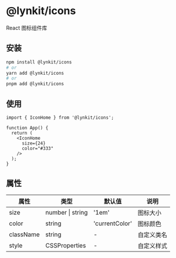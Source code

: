 # @lynkit/icons

React 图标组件库

## 安装

```bash
npm install @lynkit/icons
# or
yarn add @lynkit/icons
# or
pnpm add @lynkit/icons
```

## 使用

```tsx
import { IconHome } from '@lynkit/icons';

function App() {
  return (
    <IconHome 
      size={24} 
      color="#333"
    />
  );
}
```

## 属性

| 属性 | 类型 | 默认值 | 说明 |
|------|------|--------|------|
| size | number \| string | '1em' | 图标大小 |
| color | string | 'currentColor' | 图标颜色 |
| className | string | - | 自定义类名 |
| style | CSSProperties | - | 自定义样式 |
